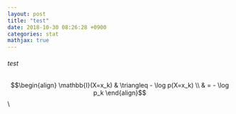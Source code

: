 ```yaml
---
layout: post
title: "test"
date: 2018-10-30 08:26:28 +0900
categories: stat
mathjax: true
---
```


###### test

$$\begin{align}
\mathbb{I}(X=x_k) & \triangleq - \log p(X=x_k) \\
& = - \log p_k
\end{align}$$
\
